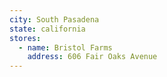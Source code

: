```yaml
---
city: South Pasadena
state: california
stores:
  - name: Bristol Farms
    address: 606 Fair Oaks Avenue
---
```

